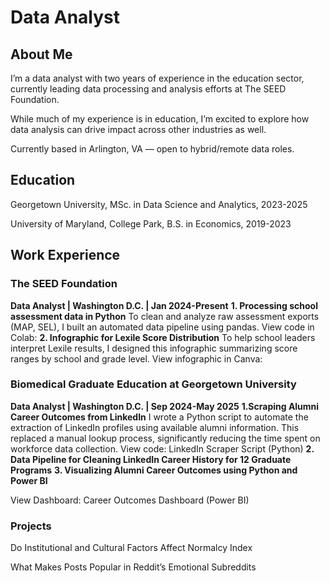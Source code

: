 # Data Analyst

## About Me
I’m a data analyst with two years of experience in the education sector, currently leading data processing and analysis efforts at The SEED Foundation. 

While much of my experience is in education, I’m excited to explore how data analysis can drive impact across other industries as well.

Currently based in Arlington, VA — open to hybrid/remote data roles.

## Education
Georgetown University, MSc. in Data Science and Analytics, 2023-2025

University of Maryland, College Park, B.S. in Economics, 2019-2023

## Work Experience
### The SEED Foundation
**Data Analyst | Washington D.C. | Jan 2024-Present**
**1. Processing school assessment data in Python**
   To clean and analyze raw assessment exports (MAP, SEL), I built an automated data pipeline using pandas.
   View code in Colab:
**2. Infographic for Lexile Score Distribution**
   To help school leaders interpret Lexile results, I designed this infographic summarizing score ranges by school and grade level.
   View infographic in Canva:


### Biomedical Graduate Education at Georgetown University
**Data Analyst | Washington D.C. | Sep 2024-May 2025**
**1.Scraping Alumni Career Outcomes from LinkedIn**
   I wrote a Python script to automate the extraction of LinkedIn profiles using available alumni information. 
   This replaced a manual lookup process, significantly reducing the time spent on workforce data collection.
   View code: LinkedIn Scraper Script (Python)
**2. Data Pipeline for Cleaning LinkedIn Career History for 12 Graduate Programs**
**3. Visualizing Alumni Career Outcomes using Python and Power BI**

   View Dashboard: Career Outcomes Dashboard (Power BI)


### Projects
Do Institutional and Cultural Factors Affect Normalcy Index

What Makes Posts Popular in Reddit’s Emotional Subreddits 


